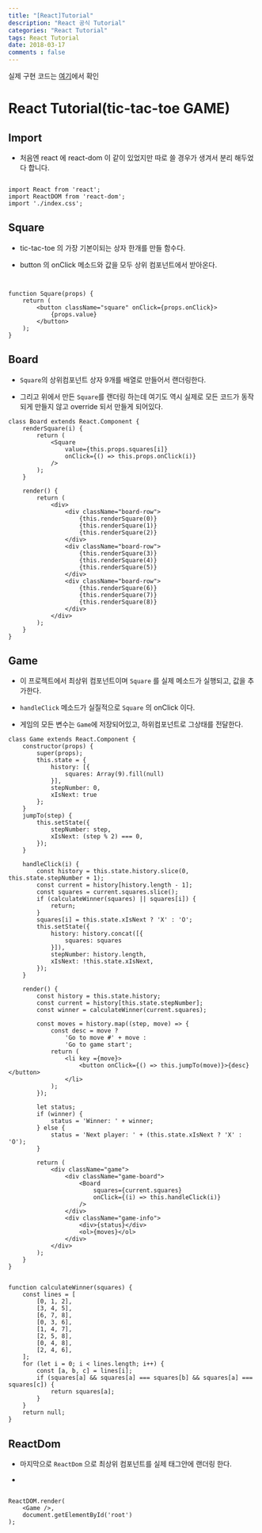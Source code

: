 ```yaml
---
title: "[React]Tutorial"
description: "React 공식 Tutorial"
categories: "React Tutorial"
tags: React Tutorial
date: 2018-03-17
comments : false
---
```


실제 구현 코드는 [여기](https://github.com/kwakkwakkwak/reactTutorial)에서 확인

# React Tutorial(tic-tac-toe GAME)

## Import 

* 처음엔 react 에 react-dom 이 같이 있었지만 따로 쓸 경우가 생겨서 분리 해두었다 합니다.

```JSX

import React from 'react';
import ReactDOM from 'react-dom';
import './index.css';

```

## Square

* tic-tac-toe 의 가장 기본이되는 상자 한개를 만들 함수다.

* button 의 onClick 메소드와 값을 모두 상위 컴포넌트에서 받아온다.


```JSX


function Square(props) {
    return (
        <button className="square" onClick={props.onClick}>
            {props.value}
        </button>
    );
}

```

## Board

* `Square`의 상위컴포넌트 상자 9개를 배열로 만들어서 랜더링한다.

* 그리고 위에서 만든 `Square`를 랜더링 하는데 여기도 역시 실제로 모든 코드가 동작되게 만들지 않고 override 되서 만들게 되어있다.

```JSX
class Board extends React.Component {
    renderSquare(i) {
        return (
            <Square
                value={this.props.squares[i]}
                onClick={() => this.props.onClick(i)}
            />
        );
    }

    render() {
        return (
            <div>
                <div className="board-row">
                    {this.renderSquare(0)}
                    {this.renderSquare(1)}
                    {this.renderSquare(2)}
                </div>
                <div className="board-row">
                    {this.renderSquare(3)}
                    {this.renderSquare(4)}
                    {this.renderSquare(5)}
                </div>
                <div className="board-row">
                    {this.renderSquare(6)}
                    {this.renderSquare(7)}
                    {this.renderSquare(8)}
                </div>
            </div>
        );
    }
}
```

## Game

* 이 프로젝트에서 최상위 컴포넌트이며 `Square` 를 실제 메소드가 실행되고, 값을 추가한다.

* `handleClick` 메소드가 실질적으로 `Square` 의 onClick 이다.

* 게임의 모든 변수는 `Game`에 저장되어있고, 하위컴포넌트로 그상태를 전달한다.  

```JSX
class Game extends React.Component {
    constructor(props) {
        super(props);
        this.state = {
            history: [{
                squares: Array(9).fill(null)
            }],
            stepNumber: 0,
            xIsNext: true
        };
    }
    jumpTo(step) {
        this.setState({
            stepNumber: step,
            xIsNext: (step % 2) === 0,
        });
    }

    handleClick(i) {
        const history = this.state.history.slice(0, this.state.stepNumber + 1);
        const current = history[history.length - 1];
        const squares = current.squares.slice();
        if (calculateWinner(squares) || squares[i]) {
            return;
        }
        squares[i] = this.state.xIsNext ? 'X' : 'O';
        this.setState({
            history: history.concat([{
                squares: squares
            }]),
            stepNumber: history.length,
            xIsNext: !this.state.xIsNext,
        });
    }

    render() {
        const history = this.state.history;
        const current = history[this.state.stepNumber];
        const winner = calculateWinner(current.squares);

        const moves = history.map((step, move) => {
            const desc = move ?
                'Go to move #' + move :
                'Go to game start';
            return (
                <li key ={move}>
                    <button onClick={() => this.jumpTo(move)}>{desc}</button>
                </li>
            );
        });

        let status;
        if (winner) {
            status = 'Winner: ' + winner;
        } else {
            status = 'Next player: ' + (this.state.xIsNext ? 'X' : 'O');
        }

        return (
            <div className="game">
                <div className="game-board">
                    <Board
                        squares={current.squares}
                        onClick={(i) => this.handleClick(i)}
                    />
                </div>
                <div className="game-info">
                    <div>{status}</div>
                    <ol>{moves}</ol>
                </div>
            </div>
        );
    }
}


function calculateWinner(squares) {
    const lines = [
        [0, 1, 2],
        [3, 4, 5],
        [6, 7, 8],
        [0, 3, 6],
        [1, 4, 7],
        [2, 5, 8],
        [0, 4, 8],
        [2, 4, 6],
    ];
    for (let i = 0; i < lines.length; i++) {
        const [a, b, c] = lines[i];
        if (squares[a] && squares[a] === squares[b] && squares[a] === squares[c]) {
            return squares[a];
        }
    }
    return null;
}

```

## ReactDom

* 마지막으로 `ReactDom` 으로 최상위 컴포넌트를 실제 태그안에 랜더링 한다.

* 

```JSX

ReactDOM.render(
    <Game />,
    document.getElementById('root')
);

```